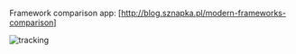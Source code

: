 Framework comparison app: [http://blog.sznapka.pl/modern-frameworks-comparison]

![tracking](http://visitspy.net/spot/839c0171/track)
